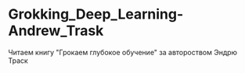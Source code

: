 # Grokking_Deep_Learning-Andrew_Trask
Читаем книгу "Грокаем глубокое обучение" за автороством Эндрю Траск
